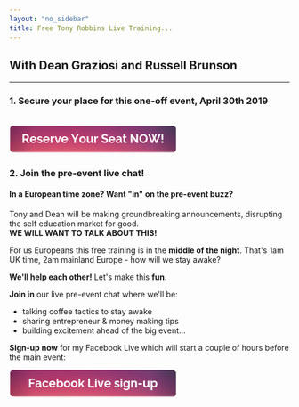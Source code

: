 ```yaml
---
layout: "no_sidebar"
title: Free Tony Robbins Live Training...
---
```


  <script type="text/javascript">
      window.location='https://cl518.isrefer.com/go/opt-in/a1899/';
    </script>
    
## With Dean Graziosi and Russell Brunson

***

### 1. Secure your place for this one-off event, April 30th 2019

<br>
<a href="https://cl518.isrefer.com/go/opt-in/a1899" target="_blank">
  <img src="/i/Buttons/reserve-seat.png" alt="Reserve Your Seat NOW button">
</a>
<br>

### 2. Join the pre-event live chat!

#### In a **European** time zone? Want "in" on the pre-event buzz?
Tony and Dean will be making groundbreaking announcements, disrupting the self education market for good.<br>
**WE WILL WANT TO TALK ABOUT THIS!**

For us Europeans this free training is in the **middle of the night**. That's 1am UK time, 2am mainland Europe - how will we stay awake?

**We'll help each other!** Let's make this **fun**.

**Join in** our live pre-event chat where we'll be:

- talking coffee tactics to stay awake
- sharing entrepreneur & money making tips
- building excitement ahead of the big event...

**Sign-up now** for my Facebook Live which will start a couple of hours before the main event:

<a href="https://www.facebook.com/events/830459853999381" target="_blank">
  <img src="/i/Buttons/facebook-signup.png" alt="Sign-up for my Facebook live chat (button)">
</a>








